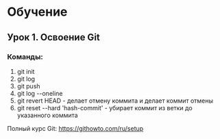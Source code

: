 # Обучение

## Урок 1. Освоение Git

### Команды:

1. git init
2. git log
3. git push
4. git log --oneline
5. git revert HEAD - делает отмену коммита и делает коммит отмены
6. git reset --hard 'hash-commit' - убирает коммит из ветки до указанного коммита

Полный курс Git: https://githowto.com/ru/setup
